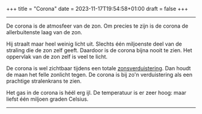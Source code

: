 +++
title = "Corona"
date = 2023-11-17T19:54:58+01:00
draft = false
+++

---
De corona is de atmosfeer van de zon. Om precies te zijn is de corona de
allerbuitenste laag van de zon.

Hij straalt maar heel weinig licht uit. Slechts één miljoenste deel van
de straling die de zon zelf geeft. Daardoor is de corona bijna nooit te
zien. Het oppervlak van de zon zelf is veel te licht.

De corona is wel zichtbaar tijdens een totale
[zonsverduistering](/encyclopedie/zonsverduistering). Dan houdt de maan het
felle zonlicht tegen. De corona is bij zo'n verduistering als een
prachtige stralenkrans te zien.

Het gas in de corona is héél erg ijl. De temperatuur is er zeer hoog:
maar liefst één miljoen graden Celsius.

---
